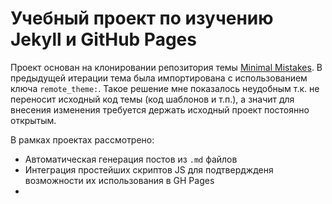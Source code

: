 # Учебный проект по изучению Jekyll и GitHub Pages

Проект основан на клонировании репозитория темы [Minimal Mistakes](https://github.com/mmistakes/minimal-mistakes). В предыдущей итерации тема была импортирована с использованием ключа `remote_theme:`. Такое решение мне показалось неудобным т.к. не переносит исходный код темы (код шаблонов и т.п.), а значит для внесения изменения требуется держать исходный проект постоянно открытым.

В рамках проектах рассмотрено:

* Автоматическая генерация постов из `.md` файлов
* Интеграция простейших скриптов JS для подтверджденя возможности их использования в GH Pages
* 